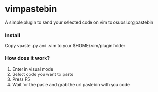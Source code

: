 # vimpastebin
A simple plugin to send your selected code on vim to osuosl.org pastebin

### Install

Copy vpaste .py and .vim to your $HOME/.vim/plugin folder

### How does it work?

1. Enter in visual mode
2. Select code you want to paste
3. Press F5
4. Wait for the paste and grab the url pastebin with you code


